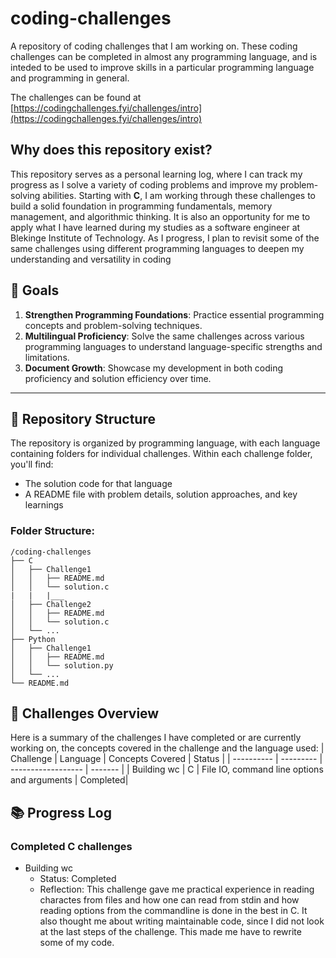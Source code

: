 # coding-challenges
A repository of coding challenges that I am working on. These coding challenges can be completed in almost any programming language, and is inteded to be used to improve skills in a particular programming language and programming in general.


The challenges can be found at [https://codingchallenges.fyi/challenges/intro](https://codingchallenges.fyi/challenges/intro)


## Why does this repository exist?
This repository serves as a personal learning log, where I can track my progress as I solve a variety of coding problems and improve my problem-solving abilities. Starting with **C**,
I am working through these challenges to build a solid foundation in programming fundamentals, memory management, and algorithmic thinking. It is also an opportunity for me to apply
what I have learned during my studies as a software engineer at Blekinge Institute of Technology. As I progress, I plan to revisit some of the same challenges using different programming
languages to deepen my understanding and versatility in coding



## 🚀 Goals

1. **Strengthen Programming Foundations**: Practice essential programming concepts and problem-solving techniques.
2. **Multilingual Proficiency**: Solve the same challenges across various programming languages to understand language-specific strengths and limitations.
3. **Document Growth**: Showcase my development in both coding proficiency and solution efficiency over time.

---

## 📁 Repository Structure

The repository is organized by programming language, with each language containing folders for individual challenges. Within each challenge folder, you'll find:
- The solution code for that language
- A README file with problem details, solution approaches, and key learnings

### Folder Structure:
```plaintext
/coding-challenges
├── C
│   ├── Challenge1
│   │   ├── README.md
│   │   └── solution.c
|   |   |___
│   ├── Challenge2
│   │   ├── README.md
│   │   └── solution.c
│   └── ...
├── Python
│   ├── Challenge1
│   │   ├── README.md
│   │   └── solution.py
│   └── ...
└── README.md
```
## 📝 Challenges Overview
Here is a summary of the challenges I have completed or are currently working on, the concepts covered in the challenge and the language used:
|  Challenge  |  Language  |  Concepts Covered   |  Status  |
|  ---------- |  --------- |  ------------------ |  ------- |
| Building wc |     C      | File IO, command line options and arguments    | Completed|

## 📚 Progress Log
### Completed C challenges
- Building wc
  - Status: Completed
  - Reflection: This challenge gave me practical experience in reading charactes from files and how one can read from stdin and how reading options from the commandline is done in the best in C. It also thought me about writing maintainable code, since I did not look at the last steps of the challenge. This made me have to rewrite some of my code.
